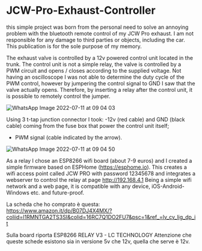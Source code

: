 # JCW-Pro-Exhaust-Controller

this simple project was born from the personal need to solve an annoying problem with the bluetooth remote control of my JCW Pro exhaust. I am not responsible for any damage to third parties or objects, including the car. This publication is for the sole purpose of my memory.

The exhaust valve is controlled by a 12v powered control unit located in the trunk. The control unit is not a simple relay, the valve is controlled by a PWM circuit and opens / closes according to the supplied voltage. Not having an oscilloscope I was not able to determine the duty cycle of the PWM control, however by jumpering the control signal to GND I saw that the valve actually opens. Therefore, by inserting a relay after the control unit, it is possible to remotely control the jumper.

![WhatsApp Image 2022-07-11 at 09 04 03](https://user-images.githubusercontent.com/4238515/178209231-50427850-8ea5-48d1-b558-4d04fb22d71e.jpeg)


Using 3 t-tap junction connector I took:
-12v (red cable) and GND (black cable) coming from the fuse box that power the control unit itself;
- PWM signal (cable indicated by the arrow).

![WhatsApp Image 2022-07-11 at 09 04 50](https://user-images.githubusercontent.com/4238515/178210078-6264a7c3-3225-468e-9036-4caf16979ba5.jpeg)

As a relay I chose an ESP8266 wifi board (about 7-9 euros) and I created a simple firmware based on ESPHome (https://esphome.io). This creates a wifi access point called JCW PRO with password 12345678 and integrates a webserver to control the relay at page http://192.168.4.1
Being a simple wifi network and a web page, it is compatible with any device, iOS-Android-Windows etc. and future-proof.

La scheda che ho comprato è questa:
https://www.amazon.it/dp/B07DJ4X4MX/?coliid=I1RMNTGA2TS3SI&colid=16RC7Q1DO2FU7&psc=1&ref_=lv_cv_lig_dp_it

Sulla board riporta ESP8266 RELAY V3 - LC TECHNOLOGY
Attenzione che queste schede esistono sia in versione 5v che 12v, quella che serve è 12v.
